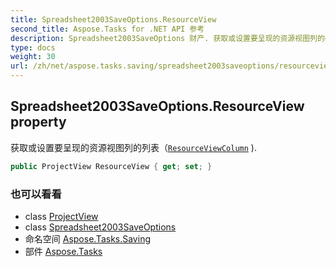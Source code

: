```yaml
---
title: Spreadsheet2003SaveOptions.ResourceView
second_title: Aspose.Tasks for .NET API 参考
description: Spreadsheet2003SaveOptions 财产. 获取或设置要呈现的资源视图列的列表ResourceViewColumn .
type: docs
weight: 30
url: /zh/net/aspose.tasks.saving/spreadsheet2003saveoptions/resourceview/
---
```

## Spreadsheet2003SaveOptions.ResourceView property

获取或设置要呈现的资源视图列的列表（[`ResourceViewColumn`](../../../aspose.tasks.visualization/resourceviewcolumn/) ).

```csharp
public ProjectView ResourceView { get; set; }
```

### 也可以看看

* class [ProjectView](../../../aspose.tasks.visualization/projectview/)
* class [Spreadsheet2003SaveOptions](../)
* 命名空间 [Aspose.Tasks.Saving](../../spreadsheet2003saveoptions/)
* 部件 [Aspose.Tasks](../../../)



